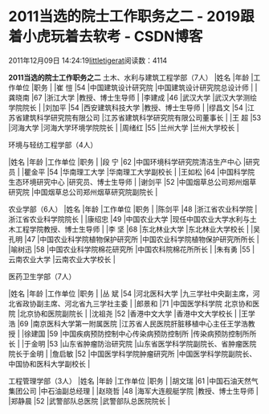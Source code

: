 
# 2011当选的院士工作职务之二 - 2019跟着小虎玩着去软考 - CSDN博客

2011年12月09日 14:24:19[littletigerat](https://me.csdn.net/littletigerat)阅读数：4114



**2011当选的院士工作职务之二**
土木、水利与建筑工程学部（7人）
|姓名
|年龄
|工作单位
|职务
|
|崔 愷
|54
|中国建筑设计研究院
|中国建筑设计研究院总设计师
|
|龚晓南
|67
|浙江大学
|教授、博士生导师
|
|李建成
|46
|武汉大学
|武汉大学测绘学院院长
|
|刘加平
|54
|西安建筑科技大学
|教授、博士生导师
|
|缪昌文
|54
|江苏省建筑科学研究院有限公司
|江苏省建筑科学研究院有限公司董事长
|
|王 超
|53
|河海大学
|河海大学环境学院院长
|
|周绪红
|55
|兰州大学
|兰州大学校长
|

环境与轻纺工程学部（4人）

|姓名
|年龄
|工作单位
|职务
|
|段 宁
|62
|中国环境科学研究院清洁生产中心
|研究员
|
|瞿金平
|54
|华南理工大学
|华南理工大学副校长
|
|王如松
|64
|中国科学院生态环境研究中心
|研究员、博士生导师
|
|谢剑平
|52
|中国烟草总公司郑州烟草研究院
|中国烟草总公司郑州烟草研究院副院长
|

农业学部（6人）
|姓名
|年龄
|工作单位
|职务
|
|陈剑平
|48
|浙江省农业科学院
|浙江省农业科学院院长
|
|康绍忠
|49
|中国农业大学
|现任中国农业大学水利与土木工程学院教授、博士生导师
|
|李 坚
|68
|东北林业大学
|东北林业大学校长
|
|吴孔明
|47
|中国农业科学院植物保护研究所
|中国农业科学院植物保护研究所所长
|
|喻树迅
|58
|中国农业科学院棉花研究所
|中国农科院棉花所所长
|
|朱有勇
|55
|云南农业大学
|云南农业大学校长
|

医药卫生学部（7人）

|姓名
|年龄
|工作单位
|职务
|
|丛 斌
|54
|河北医科大学
|九三学社中央副主席，河北省政协副主席、河北省九三学社主委
|
|郎景和
|71
|中国医学科学院 北京协和医院
|北京协和医院副院长
|
|沈祖尧
|52
|香港中文大学
|香港中文大学校长
|
|王学浩
|69
|南京医科大学第一附属医院
|江苏省人民医院肝脏移植中心主任王学浩教授
|
|徐建国
|59
|中国疾病预防控制中心传染病预防控制所
|传染病预防控制所所长
|
|于金明
|53
|山东省肿瘤防治研究院
|山东省医学科学院副院长、省肿瘤医院院长于金明
|
|詹启敏
|52
|中国医学科学院肿瘤研究所
|中国医学科学院副院长、中国协和医科大学副校长
|

工程管理学部（3人）
|姓名
|年龄
|工作单位
|职务
|
|胡文瑞
|61
|中国石油天然气集团公司
|中石油副总经理
|
|赵晓哲
|48
|海军大连舰艇学院
|教授、博士生导师
|
|郑静晨
|52
|武警部队总医院
|武警部队总医院院长
|


